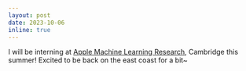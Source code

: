 ```yaml
---
layout: post
date: 2023-10-06
inline: true
---
```

I will be interning at [Apple Machine Learning Research](https://machinelearning.apple.com/), Cambridge this summer! Excited to be back on the east coast for a bit~